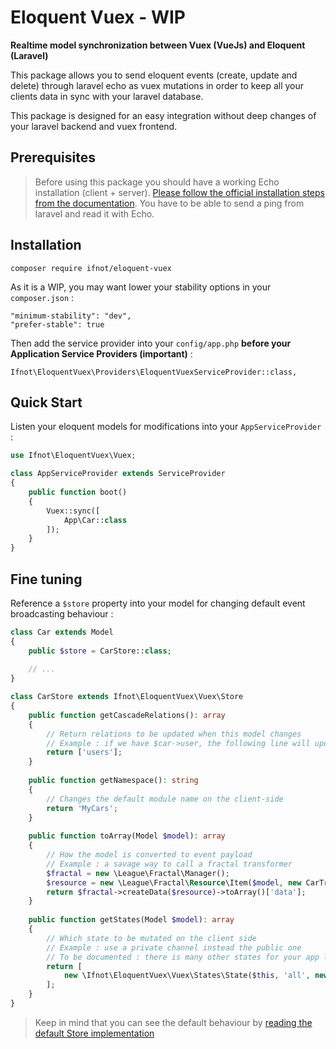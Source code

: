 # Eloquent Vuex - WIP

**Realtime model synchronization between Vuex (VueJs) and Eloquent (Laravel)**

This package allows you to send eloquent events (create, update and delete) through laravel echo as vuex mutations in order to keep all your clients data in sync with your laravel database.

This package is designed for an easy integration without deep changes of your laravel backend and vuex frontend.

## Prerequisites

> Before using this package you should have a working Echo installation (client + server). [Please follow the official installation steps from the documentation](https://laravel.com/docs/5.5/broadcasting). You have to be able to send a ping from laravel and read it with Echo.

## Installation

    composer require ifnot/eloquent-vuex

As it is a WIP, you may want lower your stability options in your `composer.json` :

    "minimum-stability": "dev",
    "prefer-stable": true

Then add the service provider into your `config/app.php` **before your Application Service Providers (important)** :

    Ifnot\EloquentVuex\Providers\EloquentVuexServiceProvider::class,

## Quick Start

Listen your eloquent models for modifications into your `AppServiceProvider` :

```php
use Ifnot\EloquentVuex\Vuex;

class AppServiceProvider extends ServiceProvider
{
    public function boot()
    {
        Vuex::sync([
            App\Car::class
        ]);
    }
}
```

## Fine tuning

Reference a `$store` property into your model for changing default event broadcasting behaviour :

```php
class Car extends Model
{
    public $store = CarStore::class;
    
    // ...
}

class CarStore extends Ifnot\EloquentVuex\Vuex\Store
{
    public function getCascadeRelations(): array
    {
        // Return relations to be updated when this model changes
        // Example : if we have $car->user, the following line will update the related model for every changes
        return ['users'];
    }
    
    public function getNamespace(): string
    {
        // Changes the default module name on the client-side
        return 'MyCars';
    }
    
    public function toArray(Model $model): array
    {
        // How the model is converted to event payload
        // Example : a savage way to call a fractal transformer
        $fractal = new \League\Fractal\Manager();
        $resource = new \League\Fractal\Resource\Item($model, new CarTransformer());
        return $fractal->createData($resource)->toArray()['data'];
    }
    
    public function getStates(Model $model): array
    {
        // Which state to be mutated on the client side
        // Example : use a private channel instead the public one
        // To be documented : there is many other states for your app logic
        return [
            new \Ifnot\EloquentVuex\Vuex\States\State($this, 'all', new Illuminate\Broadcasting\PrivateChannel('my-private'))
        ];
    }
}
```

> Keep in mind that you can see the default behaviour by [reading the default Store implementation](https://github.com/Ifnot/eloquent-vuex-php/blob/master/src/Vuex/Store.php)
